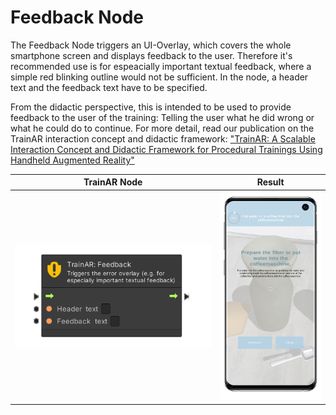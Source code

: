 # Feedback Node

The Feedback Node triggers an UI-Overlay, which covers the whole smartphone screen and displays feedback to the user. Therefore it's recommended use is for espeacially important textual feedback, where a simple red blinking outline would not be sufficient. In the node, a header text and the feedback text have to be specified.

From the didactic perspective, this is intended to be used to provide feedback to the user of the training: Telling the user what he did wrong or what he could do to continue. For more detail, read our publication on the TrainAR interaction concept and didactic framework: ["TrainAR: A Scalable Interaction Concept and Didactic Framework for Procedural Trainings Using Handheld Augmented Reality"](https://www.mdpi.com/2414-4088/5/7/30)

| TrainAR Node | Result |
| :----------------------: |:-------------------------:|
|![](../resources/Feedback.png)|<img src="../resources/TrainAR_Training_Feedback.png" alt="drawing" width="250"/>|
